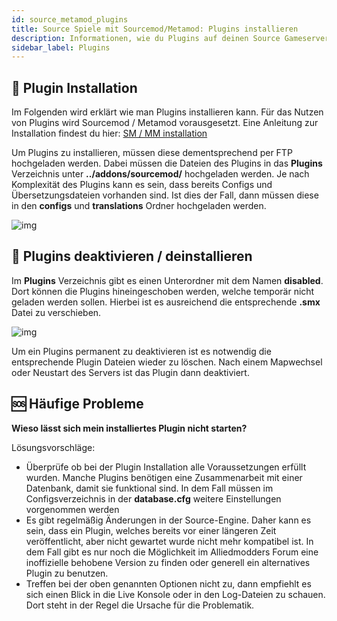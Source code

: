 ```yaml
---
id: source_metamod_plugins
title: Source Spiele mit Sourcemod/Metamod: Plugins installieren
description: Informationen, wie du Plugins auf deinen Source Gameserver von ZAP-Hosting installieren kannst - ZAP-Hosting.com Dokumentationen
sidebar_label: Plugins
---
```


## 🔼 Plugin Installation

Im Folgenden wird erklärt wie man Plugins installieren kann. Für das Nutzen von Plugins wird Sourcemod / Metamod vorausgesetzt. Eine Anleitung zur Installation findest du hier: [SM / MM installation](source_metamod_installation.md)



Um Plugins zu installieren, müssen diese dementsprechend per FTP hochgeladen werden. Dabei müssen die Dateien des Plugins in das **Plugins** Verzeichnis unter **../addons/sourcemod/** hochgeladen werden. Je nach Komplexität des Plugins kann es sein, dass bereits Configs und Übersetzungsdateien vorhanden sind. Ist dies der Fall, dann müssen diese in den **configs** und **translations** Ordner hochgeladen werden.



![img](https://screensaver01.zap-hosting.com/index.php/s/WR2fbqTtsTZPARH/preview)



## 🚮 Plugins deaktivieren / deinstallieren

Im **Plugins** Verzeichnis gibt es einen Unterordner mit dem Namen **disabled**. Dort können die Plugins hineingeschoben werden, welche temporär nicht geladen werden sollen. Hierbei ist es ausreichend die entsprechende **.smx** Datei zu verschieben. 



![img](https://screensaver01.zap-hosting.com/index.php/s/ed6NcaQZ5YaBy8j/preview)



Um ein Plugins permanent zu deaktivieren ist es notwendig die entsprechende Plugin Dateien wieder zu löschen. Nach einem Mapwechsel oder Neustart des Servers ist das Plugin dann deaktiviert.



## 🆘 Häufige Probleme



**Wieso lässt sich mein installiertes Plugin nicht starten?**



Lösungsvorschläge:

- Überprüfe ob bei der Plugin Installation alle Voraussetzungen erfüllt wurden. Manche Plugins benötigen eine Zusammenarbeit mit einer Datenbank, damit sie funktional sind. In dem Fall müssen im Configsverzeichnis in der **database.cfg** weitere Einstellungen vorgenommen werden
- Es gibt regelmäßig Änderungen in der Source-Engine. Daher kann es sein, dass ein Plugin, welches bereits vor einer längeren Zeit veröffentlicht, aber nicht gewartet wurde nicht mehr kompatibel ist. In dem Fall gibt es nur noch die Möglichkeit im Alliedmodders Forum eine inoffizielle behobene Version zu finden oder generell ein alternatives Plugin zu benutzen.
- Treffen bei der oben genannten Optionen nicht zu, dann empfiehlt es sich einen Blick in die Live Konsole oder in den Log-Dateien zu schauen. Dort steht in der Regel die Ursache für die Problematik.
